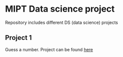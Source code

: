 # MIPT Data science project
Repository includes different DS (data science) projects

## Project 1
Guess a number. Project can be found [here](https://github.com/Kontrosha/sf_data_science/tree/main/guees_a_number)
